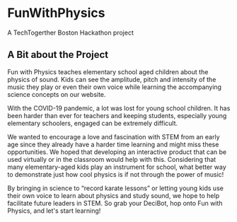 # FunWithPhysics
A TechTogerther Boston Hackathon project 

## A Bit about the Project
Fun with Physics teaches elementary school aged children about the physics of sound. Kids can see the amplitude, pitch and intensity of the music they play or even their own voice while learning the accompanying science concepts on our website. 

With the COVID-19 pandemic, a lot was lost for young school children. It has been harder than ever for teachers and keeping students, especially young elementary schoolers, engaged can be extremely difficult. 

We wanted to encourage a love and fascination with STEM from an early age since they already have a harder time learning and might miss these opportunities. We hoped that developing an interactive product that can be used virtually or in the classroom would help with this. Considering that many elementary-aged kids play an instrument for school, what better way to demonstrate just how cool physics is if not through the power of music!

By bringing in science to “record karate lessons” or letting young kids use their own voice to learn about physics and study sound, we hope to help facilitate future leaders in STEM. So grab your DeciBot, hop onto Fun with Physics, and let's start learning!

